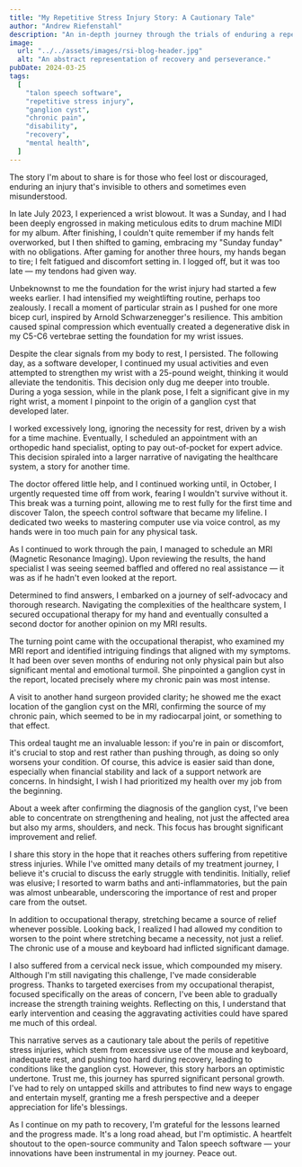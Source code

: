 ```yaml
---
title: "My Repetitive Stress Injury Story: A Cautionary Tale"
author: "Andrew Riefenstahl"
description: "An in-depth journey through the trials of enduring a repetitive stress injury, the invisible battle with chronic pain, and the eventual road to recovery through self-advocacy and innovative solutions like Talon speech software. This story aims to shed light on the often overlooked aspects of workplace injuries, mental health struggles, and the resilience required to navigate through them."
image:
  url: "../../assets/images/rsi-blog-header.jpg"
  alt: "An abstract representation of recovery and perseverance."
pubDate: 2024-03-25
tags:
  [
    "talon speech software",
    "repetitive stress injury",
    "ganglion cyst",
    "chronic pain",
    "disability",
    "recovery",
    "mental health",
  ]
---
```


The story I'm about to share is for those who feel lost or discouraged, enduring an injury that's invisible to others and sometimes even misunderstood.

In late July 2023, I experienced a wrist blowout. It was a Sunday, and I had been deeply engrossed in making meticulous edits to drum machine MIDI for my album. After finishing, I couldn't quite remember if my hands felt overworked, but I then shifted to gaming, embracing my "Sunday funday" with no obligations. After gaming for another three hours, my hands began to tire; I felt fatigued and discomfort setting in. I logged off, but it was too late — my tendons had given way.

Unbeknownst to me the foundation for the wrist injury had started a few weeks earlier. I had intensified my weightlifting routine, perhaps too zealously. I recall a moment of particular strain as I pushed for one more bicep curl, inspired by Arnold Schwarzenegger's resilience. This ambition caused spinal compression which eventually created a degenerative disk in my C5-C6 vertebrae setting the foundation for my wrist issues.

Despite the clear signals from my body to rest, I persisted. The following day, as a software developer, I continued my usual activities and even attempted to strengthen my wrist with a 25-pound weight, thinking it would alleviate the tendonitis. This decision only dug me deeper into trouble. During a yoga session, while in the plank pose, I felt a significant give in my right wrist, a moment I pinpoint to the origin of a ganglion cyst that developed later.

I worked excessively long, ignoring the necessity for rest, driven by a wish for a time machine. Eventually, I scheduled an appointment with an orthopedic hand specialist, opting to pay out-of-pocket for expert advice. This decision spiraled into a larger narrative of navigating the healthcare system, a story for another time.

The doctor offered little help, and I continued working until, in October, I urgently requested time off from work, fearing I wouldn't survive without it. This break was a turning point, allowing me to rest fully for the first time and discover Talon, the speech control software that became my lifeline. I dedicated two weeks to mastering computer use via voice control, as my hands were in too much pain for any physical task.

As I continued to work through the pain, I managed to schedule an MRI (Magnetic Resonance Imaging). Upon reviewing the results, the hand specialist I was seeing seemed baffled and offered no real assistance — it was as if he hadn't even looked at the report.

Determined to find answers, I embarked on a journey of self-advocacy and thorough research. Navigating the complexities of the healthcare system, I secured occupational therapy for my hand and eventually consulted a second doctor for another opinion on my MRI results.

The turning point came with the occupational therapist, who examined my MRI report and identified intriguing findings that aligned with my symptoms. It had been over seven months of enduring not only physical pain but also significant mental and emotional turmoil. She pinpointed a ganglion cyst in the report, located precisely where my chronic pain was most intense.

A visit to another hand surgeon provided clarity; he showed me the exact location of the ganglion cyst on the MRI, confirming the source of my chronic pain, which seemed to be in my radiocarpal joint, or something to that effect.

This ordeal taught me an invaluable lesson: if you're in pain or discomfort, it's crucial to stop and rest rather than pushing through, as doing so only worsens your condition. Of course, this advice is easier said than done, especially when financial stability and lack of a support network are concerns. In hindsight, I wish I had prioritized my health over my job from the beginning.

About a week after confirming the diagnosis of the ganglion cyst, I've been able to concentrate on strengthening and healing, not just the affected area but also my arms, shoulders, and neck. This focus has brought significant improvement and relief.

I share this story in the hope that it reaches others suffering from repetitive stress injuries. While I've omitted many details of my treatment journey, I believe it's crucial to discuss the early struggle with tendinitis. Initially, relief was elusive; I resorted to warm baths and anti-inflammatories, but the pain was almost unbearable, underscoring the importance of rest and proper care from the outset.

In addition to occupational therapy, stretching became a source of relief whenever possible. Looking back, I realized I had allowed my condition to worsen to the point where stretching became a necessity, not just a relief. The chronic use of a mouse and keyboard had inflicted significant damage.

I also suffered from a cervical neck issue, which compounded my misery. Although I'm still navigating this challenge, I've made considerable progress. Thanks to targeted exercises from my occupational therapist, focused specifically on the areas of concern, I've been able to gradually increase the strength training weights. Reflecting on this, I understand that early intervention and ceasing the aggravating activities could have spared me much of this ordeal.

This narrative serves as a cautionary tale about the perils of repetitive stress injuries, which stem from excessive use of the mouse and keyboard, inadequate rest, and pushing too hard during recovery, leading to conditions like the ganglion cyst. However, this story harbors an optimistic undertone. Trust me, this journey has spurred significant personal growth. I've had to rely on untapped skills and attributes to find new ways to engage and entertain myself, granting me a fresh perspective and a deeper appreciation for life's blessings.

As I continue on my path to recovery, I'm grateful for the lessons learned and the progress made. It's a long road ahead, but I'm optimistic. A heartfelt shoutout to the open-source community and Talon speech software — your innovations have been instrumental in my journey. Peace out.
